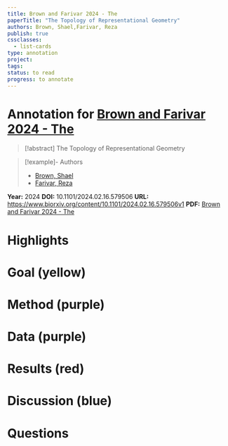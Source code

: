 ```yaml
---
title: Brown and Farivar 2024 - The
paperTitle: "The Topology of Representational Geometry"
authors: Brown, Shael,Farivar, Reza
publish: true
cssclasses:
  - list-cards
type: annotation
project:
tags:
status: to read
progress: to annotate
---
```

# Annotation for [Brown and Farivar 2024 - The](Papers/References/Brown%20and%20Farivar%202024%20-%20The)

> [!abstract] The Topology of Representational Geometry

> [!example]- Authors
> - [Brown, Shael](Brown%2C%20Shael)
> - [Farivar, Reza](Farivar%2C%20Reza)

**Year:** 2024
**DOI:** 10.1101/2024.02.16.579506
**URL:** https://www.biorxiv.org/content/10.1101/2024.02.16.579506v1
**PDF:** [Brown and Farivar 2024 - The](Papers/PDFs/Brown%20and%20Farivar%202024%20-%20The%20Topology%20of%20Representational%20Geometry.pdf)

# Highlights


# Goal (yellow)


# Method (purple)


# Data (purple)


# Results (red)


# Discussion (blue)


# Questions

